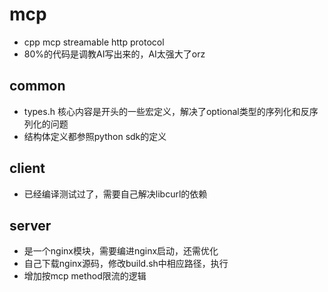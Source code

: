 # mcp
* cpp mcp streamable http protocol
* 80%的代码是调教AI写出来的，AI太强大了orz

## common
* types.h 核心内容是开头的一些宏定义，解决了optional类型的序列化和反序列化的问题
* 结构体定义都参照python sdk的定义

## client
* 已经编译测试过了，需要自己解决libcurl的依赖

## server
* 是一个nginx模块，需要编进nginx启动，还需优化
* 自己下载nginx源码，修改build.sh中相应路径，执行
* 增加按mcp method限流的逻辑
